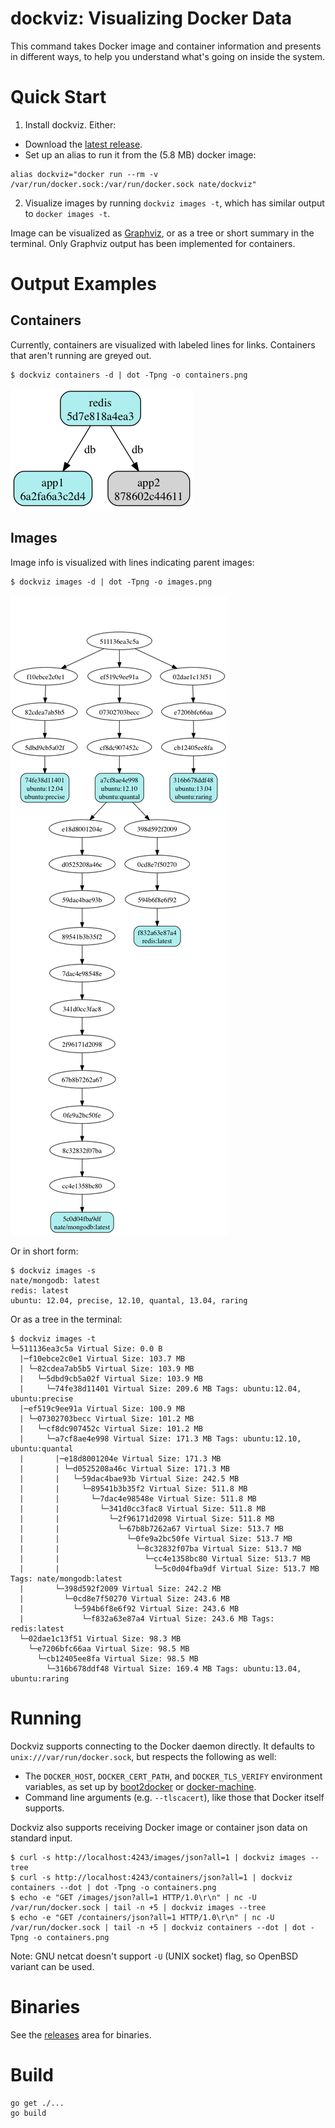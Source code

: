 # dockviz: Visualizing Docker Data

This command takes Docker image and container information and presents in
different ways, to help you understand what's going on inside the system.

# Quick Start

1. Install dockviz.  Either:
  * Download the [latest release](https://github.com/justone/dockviz/releases).
  * Set up an alias to run it from the (5.8 MB) docker image: 

  ```
  alias dockviz="docker run --rm -v /var/run/docker.sock:/var/run/docker.sock nate/dockviz"
  ```
2. Visualize images by running `dockviz images -t`, which has similar output to `docker images -t`.

Image can be visualized as [Graphviz](http://www.graphviz.org), or as a tree or short summary in the terminal.  Only Graphviz output has been implemented for containers.

# Output Examples

## Containers

Currently, containers are visualized with labeled lines for links.  Containers that aren't running are greyed out.

```
$ dockviz containers -d | dot -Tpng -o containers.png
```

![](sample/containers.png "Container")

## Images

Image info is visualized with lines indicating parent images:

```
$ dockviz images -d | dot -Tpng -o images.png
```

![](sample/images.png "Image")

Or in short form:

```
$ dockviz images -s
nate/mongodb: latest
redis: latest
ubuntu: 12.04, precise, 12.10, quantal, 13.04, raring
```

Or as a tree in the terminal:

```
$ dockviz images -t
└─511136ea3c5a Virtual Size: 0.0 B
  |─f10ebce2c0e1 Virtual Size: 103.7 MB
  | └─82cdea7ab5b5 Virtual Size: 103.9 MB
  |   └─5dbd9cb5a02f Virtual Size: 103.9 MB
  |     └─74fe38d11401 Virtual Size: 209.6 MB Tags: ubuntu:12.04, ubuntu:precise
  |─ef519c9ee91a Virtual Size: 100.9 MB
  | └─07302703becc Virtual Size: 101.2 MB
  |   └─cf8dc907452c Virtual Size: 101.2 MB
  |     └─a7cf8ae4e998 Virtual Size: 171.3 MB Tags: ubuntu:12.10, ubuntu:quantal
  |       |─e18d8001204e Virtual Size: 171.3 MB
  |       | └─d0525208a46c Virtual Size: 171.3 MB
  |       |   └─59dac4bae93b Virtual Size: 242.5 MB
  |       |     └─89541b3b35f2 Virtual Size: 511.8 MB
  |       |       └─7dac4e98548e Virtual Size: 511.8 MB
  |       |         └─341d0cc3fac8 Virtual Size: 511.8 MB
  |       |           └─2f96171d2098 Virtual Size: 511.8 MB
  |       |             └─67b8b7262a67 Virtual Size: 513.7 MB
  |       |               └─0fe9a2bc50fe Virtual Size: 513.7 MB
  |       |                 └─8c32832f07ba Virtual Size: 513.7 MB
  |       |                   └─cc4e1358bc80 Virtual Size: 513.7 MB
  |       |                     └─5c0d04fba9df Virtual Size: 513.7 MB Tags: nate/mongodb:latest
  |       └─398d592f2009 Virtual Size: 242.2 MB
  |         └─0cd8e7f50270 Virtual Size: 243.6 MB
  |           └─594b6f8e6f92 Virtual Size: 243.6 MB
  |             └─f832a63e87a4 Virtual Size: 243.6 MB Tags: redis:latest
  └─02dae1c13f51 Virtual Size: 98.3 MB
    └─e7206bfc66aa Virtual Size: 98.5 MB
      └─cb12405ee8fa Virtual Size: 98.5 MB
        └─316b678ddf48 Virtual Size: 169.4 MB Tags: ubuntu:13.04, ubuntu:raring
```

# Running

Dockviz supports connecting to the Docker daemon directly.  It defaults to `unix:///var/run/docker.sock`, but respects the following as well:

* The `DOCKER_HOST`, `DOCKER_CERT_PATH`, and `DOCKER_TLS_VERIFY` environment variables, as set up by [boot2docker](http://boot2docker.io/) or [docker-machine](https://docs.docker.com/machine/).
* Command line arguments (e.g. `--tlscacert`), like those that Docker itself supports.

Dockviz also supports receiving Docker image or container json data on standard input.

```
$ curl -s http://localhost:4243/images/json?all=1 | dockviz images --tree
$ curl -s http://localhost:4243/containers/json?all=1 | dockviz containers --dot | dot -Tpng -o containers.png
$ echo -e "GET /images/json?all=1 HTTP/1.0\r\n" | nc -U /var/run/docker.sock | tail -n +5 | dockviz images --tree
$ echo -e "GET /containers/json?all=1 HTTP/1.0\r\n" | nc -U /var/run/docker.sock | tail -n +5 | dockviz containers --dot | dot -Tpng -o containers.png
```

Note: GNU netcat doesn't support `-U` (UNIX socket) flag, so OpenBSD variant can be used.

# Binaries

See the [releases](https://github.com/justone/dockviz/releases) area for binaries.

# Build

```bash
go get ./...
go build
```
